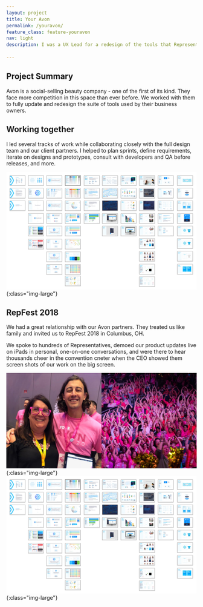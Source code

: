 ```yaml
---
layout: project
title: Your Avon
permalink: /youravon/
feature_class: feature-youravon
nav: light
description: I was a UX Lead for a redesign of the tools that Representatives use to run their business.

---
```


## Project Summary

Avon is a social-selling beauty company - one of the first of its kind. They face more competition in this space than ever before.
We worked with them to fully update and redesign the suite of tools used by their business owners.

## Working together

I led several tracks of work while collaborating closely with the full design team and our client partners. I helped to plan sprints, define requirements, iterate on designs and prototypes, consult with developers and QA before releases, and more.

![NowSecure Styleguide](/assets/images/projects/nowsecure-styleguide.jpg){:class="img-large"}

## RepFest 2018

We had a great relationship with our Avon partners. They treated us like family and invited us to RepFest 2018 in Columbus, OH.

We spoke to hundreds of Representatives, demoed our product updates live on iPads in personal, one-on-one conversations, and were there to hear thousands cheer in the convention cneter when the CEO showed them screen shots of our work on the big screen.

![Repfest 2018](/assets/images/projects/youravon-repfest2018.jpg){:class="img-large"}
![NowSecure Styleguide](/assets/images/projects/nowsecure-styleguide.jpg){:class="img-large"}
